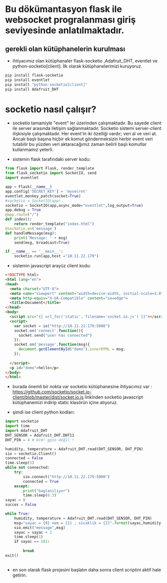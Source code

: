 # Bu dökümantasyon flask ile websocket progralanması giriş seviyesinde anlatılmaktadır.

## gerekli olan kütüphanelerin kurulması 
* ihtiyacımız olan kütüphanaler flask-socketio ,Adafruit_DHT, eventlet ve python-socketio[client]. İlk olarak kütüphanelerimizi kuruyoruz.

```bash
pip install flask-socketio
pip install eventlet
pip install "python-socketio[client]"
pip install Adafruit_DHT

```
# socketio nasıl çalışır?
* socketio tamamiyle "event" ler üzerinden çalışmaktadır. Bu sayede client ile server arasında iletişim sağlanmaktadır. Socketio sistemi server-client ilişkisiyle çalışmaktadır. Her event'in iki özelliği vardır; veri al ve veri at. Ancak başlı başına hiçbir ek komut göndermeksizin herbir event veri tutabilir bu yüzden veri aktaracağımız zaman belirli başlı komutlar kullanmamız yeterli.

* sistemin flask tarafındaki server kodu:

```python
from flask import Flask, render_template
from flask_socketio import SocketIO, send
import eventlet

app = Flask(__name__)
app.config['SECRET_KEY'] = 'mysecret'
eventlet.monkey_patch(socket=True)
#socketio = SocketIO(app)
socketio = SocketIO(app,async_mode="eventlet",log_output=True)
app.debug = True
@app.route("/")
def index():
	return render_template("index.html")
@socketio.on('message')
def handleMessage(msg):
	print('Message: ' + msg)
	send(msg, broadcast=True)

if __name__ == '__main__':
	socketio.run(app,host ="10.11.22.179")
```
* sistemin javascript arayüz client kodu:
```html
<!DOCTYPE html>
<html lang="en">
<head>
  <meta charset="UTF-8">
  <meta name="viewport" content="width=device-width, initial-scale=1.0">
  <meta http-equiv="X-UA-Compatible" content="ie=edge">
  <title>Document</title>
</head>
<body>
  <script src="{{ url_for('static', filename='socket.io.js') }}"></script>
  <script>
    var socket = io("http://10.11.22.179:5000")
    socket.on('connect',function(){
      socket.send("user has connected")
    });
    socket.on('message',function(msg){
      document.getElementById("demo").innerHTML = msg;
    });
    
  </script>
  <p id="demo">hello</p>
</body>
</html>
```
* burada önemli bir nokta var socketio kütüphanesine ihtiyacımız var : https://github.com/socketio/socket.io-client/blob/master/dist/socket.io.js linkinden socketio javascript kütüphanemizi indirip static klasörün içine atıyoruz.

* şimdi ise client python kodları:

```python
import socketio
import time
import Adafruit_DHT
DHT_SENSOR = Adafruit_DHT.DHT11
DHT_PIN = 4 # bcm! gpio değil ! 

humidity, temperature = Adafruit_DHT.read(DHT_SENSOR, DHT_PIN)
sio = socketio.Client()
connected = False
time.sleep(5)
while not connected:
    try:
        sio.connect("http://10.11.22.179:5000")
        connected = True
    except:
        print("baglaniliyor")
        time.sleep(0.3)
sayac = 0
succes = False

while True:
    humidity, temperature = Adafruit_DHT.read(DHT_SENSOR, DHT_PIN)
    msg="sayac = {0} nem = {1} , sicaklik = {2}".format(sayac,humidity,temperature)
    sio.emit("message",msg)
    sayac = sayac + 1
    time.sleep(1)
    if sayac == 101:
        
        break
exit()
        
```
* en son olarak flask projesini başlatın daha sonra client scriptini aktif hale getirin.
